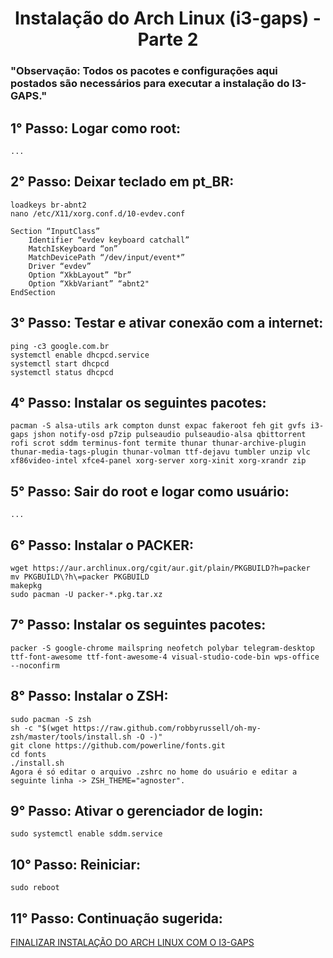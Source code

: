 # <h1 align='center'>Instalação do Arch Linux (i3-gaps) - Parte 2</h1>

### "Observação: Todos os pacotes e configurações aqui postados são necessários para executar a instalação do I3-GAPS." ###

## 1° Passo: Logar como root: ##
```...```  

## 2° Passo: Deixar teclado em pt_BR: ##
```loadkeys br-abnt2```  
```nano /etc/X11/xorg.conf.d/10-evdev.conf```
```
Section “InputClass”
	Identifier “evdev keyboard catchall”
	MatchIsKeyboard “on”
	MatchDevicePath “/dev/input/event*”
	Driver “evdev”
	Option “XkbLayout” “br”
	Option “XkbVariant” “abnt2"
EndSection
```

## 3° Passo: Testar e ativar conexão com a internet: ##
```ping -c3 google.com.br```  
```systemctl enable dhcpcd.service```  
```systemctl start dhcpcd```  
```systemctl status dhcpcd```  

## 4° Passo: Instalar os seguintes pacotes: ##
```
pacman -S alsa-utils ark compton dunst expac fakeroot feh git gvfs i3-gaps jshon notify-osd p7zip pulseaudio pulseaudio-alsa qbittorrent rofi scrot sddm terminus-font termite thunar thunar-archive-plugin thunar-media-tags-plugin thunar-volman ttf-dejavu tumbler unzip vlc xf86video-intel xfce4-panel xorg-server xorg-xinit xorg-xrandr zip
```

## 5° Passo: Sair do root e logar como usuário: ##
```...```

## 6° Passo: Instalar o PACKER: ##
```wget https://aur.archlinux.org/cgit/aur.git/plain/PKGBUILD?h=packer```  
```mv PKGBUILD\?h\=packer PKGBUILD```  
```makepkg```  
```sudo pacman -U packer-*.pkg.tar.xz```  

## 7° Passo: Instalar os seguintes pacotes: ##
```
packer -S google-chrome mailspring neofetch polybar telegram-desktop ttf-font-awesome ttf-font-awesome-4 visual-studio-code-bin wps-office --noconfirm
```

## 8° Passo: Instalar o ZSH: ##
```sudo pacman -S zsh```  
```sh -c "$(wget https://raw.github.com/robbyrussell/oh-my-zsh/master/tools/install.sh -O -)"```  
```git clone https://github.com/powerline/fonts.git```  
```cd fonts```  
```./install.sh```  
```Agora é só editar o arquivo .zshrc no home do usuário e editar a seguinte linha -> ZSH_THEME="agnoster".```  

## 9° Passo: Ativar o gerenciador de login: ##
```sudo systemctl enable sddm.service```  

## 10° Passo: Reiniciar: ##
```sudo reboot```  

## 11° Passo: Continuação sugerida: ##
[FINALIZAR INSTALAÇÃO DO ARCH LINUX COM O I3-GAPS](https://github.com/jirrezdex/archlinux-i3)
